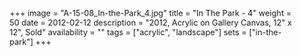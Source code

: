 +++
image = "A-15-08_In-the-Park_4.jpg"
title = "In The Park - 4"
weight = 50
date = 2012-02-12
description = "2012, Acrylic on Gallery Canvas, 12\" x 12\", Sold"
availability = ""
tags = ["acrylic", "landscape"]
sets = ["in-the-park"]
+++

